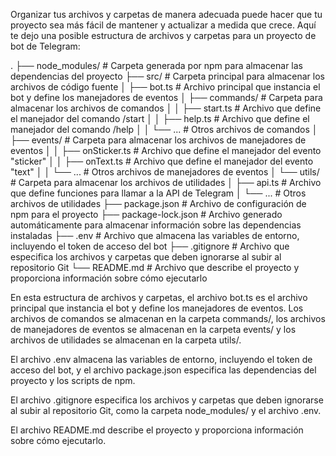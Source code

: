 Organizar tus archivos y carpetas de manera adecuada puede hacer que tu proyecto sea más fácil de mantener y actualizar a medida que crece. Aquí te dejo una posible estructura de archivos y carpetas para un proyecto de bot de Telegram:

.
├── node_modules/ # Carpeta generada por npm para almacenar las dependencias del proyecto
├── src/ # Carpeta principal para almacenar los archivos de código fuente
│ ├── bot.ts # Archivo principal que instancia el bot y define los manejadores de eventos
│ ├── commands/ # Carpeta para almacenar los archivos de comandos
│ │ ├── start.ts # Archivo que define el manejador del comando /start
│ │ ├── help.ts # Archivo que define el manejador del comando /help
│ │ └── ... # Otros archivos de comandos
│ ├── events/ # Carpeta para almacenar los archivos de manejadores de eventos
│ │ ├── onSticker.ts # Archivo que define el manejador del evento "sticker"
│ │ ├── onText.ts # Archivo que define el manejador del evento "text"
│ │ └── ... # Otros archivos de manejadores de eventos
│ └── utils/ # Carpeta para almacenar los archivos de utilidades
│ ├── api.ts # Archivo que define funciones para llamar a la API de Telegram
│ └── ... # Otros archivos de utilidades
├── package.json # Archivo de configuración de npm para el proyecto
├── package-lock.json # Archivo generado automáticamente para almacenar información sobre las dependencias instaladas
├── .env # Archivo que almacena las variables de entorno, incluyendo el token de acceso del bot
├── .gitignore # Archivo que especifica los archivos y carpetas que deben ignorarse al subir al repositorio Git
└── README.md # Archivo que describe el proyecto y proporciona información sobre cómo ejecutarlo

En esta estructura de archivos y carpetas, el archivo bot.ts es el archivo principal que instancia el bot y define los manejadores de eventos. Los archivos de comandos se almacenan en la carpeta commands/, los archivos de manejadores de eventos se almacenan en la carpeta events/ y los archivos de utilidades se almacenan en la carpeta utils/.

El archivo .env almacena las variables de entorno, incluyendo el token de acceso del bot, y el archivo package.json especifica las dependencias del proyecto y los scripts de npm.

El archivo .gitignore especifica los archivos y carpetas que deben ignorarse al subir al repositorio Git, como la carpeta node_modules/ y el archivo .env.

El archivo README.md describe el proyecto y proporciona información sobre cómo ejecutarlo.